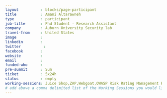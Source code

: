 ```yaml
---
layout          : blocks/page-participant
title           : Amani Altarawneh
type            : participant
job-title       : Phd Student - Research Assistant
company         : Auburn University Security lab
travel-from     : United States
image           :
linkedin        :
twitter          :
facebook        :
website         :
email           :
funded-who      :
pre-summit      : Sun
ticket          : 5x24h
status          : empty
working-sessions: Juice Shop,ZAP,Webgoat,OWASP Risk Rating Management Project,Bug Bounty Playbook,DoS Playbook,Women in Cyber,Data behind Owasp Top 10 2017,Top 10 Selection Criteria,OWASP Bug Bounty,The Future of Privacy,Writing Security Tests,Reverse Engineering APK's with Bytecodeviewer,Threat Modeling IoT Devices,Future of .Net Containers,OWASP Internet of Things Project,Ransomware Playbook
# add above a comma delimited list of the Working Sessions you would like to attend (use the session's title)
---
```


<!-- put more details about participant here -->
